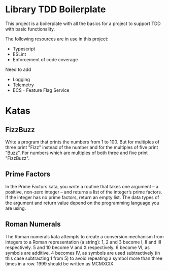 # Library TDD Boilerplate
This project is a boilerplate with all the basics for a project to support TDD with basic functionality.

The following resources are in use in this project:
- Typescript
- ESLint
- Enforcement of code coverage

Need to add
- Logging
- Telemetry
- ECS - Feature Flag Service

# Katas

## FizzBuzz
Write a program that prints the numbers from 1 to 100. But for multiples of three print "Fizz" instead of the number and for the multiples of five print "Buzz". For numbers which are multiples of both three and five print "FizzBuzz".

## Prime Factors
In the Prime Factors kata, you write a routine that takes one argument – a positive, non-zero
integer – and returns a list of the integer’s prime factors. If the integer has no prime factors, return
an empty list. The data types of the argument and return value depend on the programming
language you are using. 

## Roman Numerals
The Roman numerals kata attempts to create a conversion mechanism from integers to a Roman representation (a string):
1, 2 and 3 become I, II and III respectively.
5 and 10 become V and X respectively.
6 become VI, as symbols are additive.
4 becomes IV, as symbols are used subtractively (in this case subtracting 1 from 5) to avoid repeating a symbol more than three times in a row.
1999 should be written as MCMXCIX